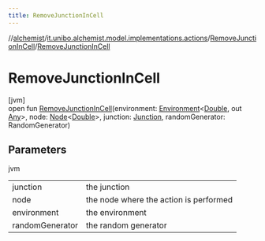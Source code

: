 ```yaml
---
title: RemoveJunctionInCell
---
```

//[alchemist](../../../index.html)/[it.unibo.alchemist.model.implementations.actions](../index.html)/[RemoveJunctionInCell](index.html)/[RemoveJunctionInCell](-remove-junction-in-cell.html)



# RemoveJunctionInCell



[jvm]\
open fun [RemoveJunctionInCell](-remove-junction-in-cell.html)(environment: [Environment](../../it.unibo.alchemist.model.interfaces/-environment/index.html)<[Double](https://docs.oracle.com/javase/8/docs/api/java/lang/Double.html), out [Any](https://kotlinlang.org/api/latest/jvm/stdlib/kotlin/-any/index.html)>, node: [Node](../../it.unibo.alchemist.model.interfaces/-node/index.html)<[Double](https://docs.oracle.com/javase/8/docs/api/java/lang/Double.html)>, junction: [Junction](../../it.unibo.alchemist.model.implementations.molecules/-junction/index.html), randomGenerator: RandomGenerator)



## Parameters


jvm

| | |
|---|---|
| junction | the junction |
| node | the node where the action is performed |
| environment | the environment |
| randomGenerator | the random generator |




